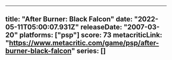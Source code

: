 
---
title: "After Burner: Black Falcon"
date: "2022-05-11T05:00:07.931Z"
releaseDate: "2007-03-20"
platforms: ["psp"]
score: 73
metacriticLink: "https://www.metacritic.com/game/psp/after-burner-black-falcon"
series: []
---
